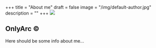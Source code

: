 +++
title = "About me"
draft = false
image = "/img/default-author.jpg"
description = ""
+++
![](/img/default-author.jpg)

## OnlyArc ©

Here should be some info about me...